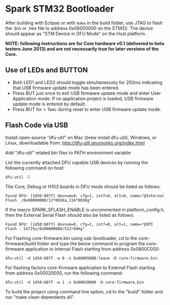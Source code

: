# Spark STM32 Bootloader

After building with Eclipse or with `make` in the build folder, use JTAG to flash the .bin or .hex file to address 0x08000000 on the STM32.
The device should appear as "STM Device in DFU Mode" on the Host platform.

**NOTE: following instructions are for Core hardware v0.1 (delivered to beta testers June 2013)
  and are not necessarily true for later versions of the Core.**

## Use of LEDs and BUTTON

* Both LED1 and LED2 should toggle simultaneously for 250ms indicating that USB firmware update mode has been entered.
* Press BUT just once to exit USB firmware update mode and enter User Application mode. If no application project is loaded, USB firmware update mode is entered by default.
* Press BUT for > 1sec during reset to enter USB firmware update mode.

## Flash Code via USB

Install open-source "dfu-util" on Mac (brew install dfu-util), Windows, or Linux, downloadable from:
http://dfu-util.gnumonks.org/index.html

Add "dfu-util" related bin files to PATH environment variable

List the currently attached DFU capable USB devices by running the following command on host:

    dfu-util -l

The Core, Debug or H103 boards in DFU mode should be listed as follows:

    Found DFU: [1d50:607f] devnum=0, cfg=1, intf=0, alt=0, name="@Internal Flash  /0x08000000/12*001Ka,116*001Kg"

If the macro SPARK\_SFLASH\_ENABLE is uncommented in platform\_config.h, then the External Serial Flash should also be listed as follows:

    Found DFU: [1d50:607f] devnum=0, cfg=1, intf=0, alt=1, name="@SPI Flash : SST25x/0x00000000/512*04Kg"

For Flashing core-firmware.bin using usb-bootloader, 
cd to the core-firmware/build folder and type the below command to program the core-firmware application to Internal Flash starting from address 0x0800C000:

    dfu-util -d 1d50:607f -a 0 -s 0x08005000:leave -D core-firmware.bin

For flashing factory core-firmware application to External Flash starting from address 0x00020000, run the following command:

    dfu-util -d 1d50:607f -a 1 -s 0x00020000 -D core-firmware.bin

To build the project using command line option, cd to the "build" folder and run "make clean dependents all".
